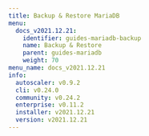 ```yaml
---
title: Backup & Restore MariaDB
menu:
  docs_v2021.12.21:
    identifier: guides-mariadb-backup
    name: Backup & Restore
    parent: guides-mariadb
    weight: 70
menu_name: docs_v2021.12.21
info:
  autoscaler: v0.9.2
  cli: v0.24.0
  community: v0.24.2
  enterprise: v0.11.2
  installer: v2021.12.21
  version: v2021.12.21
---
```


